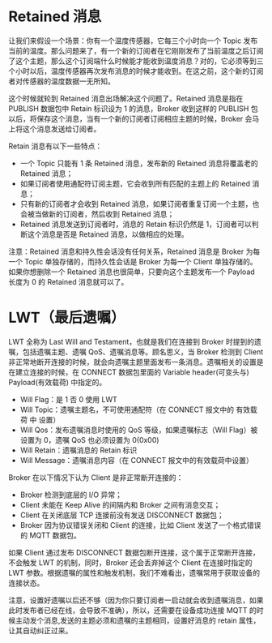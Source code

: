 # Retained 消息

让我们来假设一个场景：你有一个温度传感器，它每三个小时向一个 Topic 发布当前的温度。那么问题来了，有一个新的订阅者在它刚刚发布了当前温度之后订阅了这个主题，那么这个订阅端什么时候能才能收到温度消息？对的，它必须等到三个小时以后，温度传感器再次发布消息的时候才能收到。在这之前，这个新的订阅者对传感器的温度数据一无所知。

这个时候就轮到 Retained 消息出场解决这个问题了。Retained 消息是指在 PUBLISH 数据包中 Retain 标识设为 1 的消息，Broker 收到这样的 PUBLISH 包以后，将保存这个消息，当有一个新的订阅者订阅相应主题的时候，Broker 会马上将这个消息发送给订阅者。

Retain 消息有以下一些特点：

- 一个 Topic 只能有 1 条 Retained 消息，发布新的 Retained 消息将覆盖老的 Retained 消息；
- 如果订阅者使用通配符订阅主题，它会收到所有匹配的主题上的 Retained 消息；
- 只有新的订阅者才会收到 Retained 消息，如果订阅者重复订阅一个主题，也会被当做新的订阅者，然后收到 Retained 消息；
- Retained 消息发送到订阅者时，消息的 Retain 标识仍然是 1，订阅者可以判断这个消息是否是 Retained 消息，以做相应的处理。

注意：Retained 消息和持久性会话没有任何关系，Retained 消息是 Broker 为每一个 Topic 单独存储的，而持久性会话是 Broker 为每一个 Client 单独存储的。如果你想删除一个 Retained 消息也很简单，只要向这个主题发布一个 Payload 长度为 0 的 Retained 消息就可以了。

# LWT（最后遗嘱）

LWT 全称为 Last Will and Testament，也就是我们在连接到 Broker 时提到的遗嘱，包括遗嘱主题、遗嘱 QoS、遗嘱消息等。顾名思义，当 Broker 检测到 Client 非正常地断开连接的时候，就会向遗嘱主题里面发布一条消息。遗嘱相关的设置是在建立连接的时候，在 CONNECT 数据包里面的 Variable header(可变头与) Payload(有效载荷) 中指定的。

- Will Flag：是 1 否 0 使用 LWT
- Will Topic：遗嘱主题名，不可使用通配符（在 CONNECT 报文中的 有效载荷 中 设置）
- Will Qos：发布遗嘱消息时使用的 QoS 等级，如果遗嘱标志（Will Flag）被设置为 0，遗嘱 QoS 也必须设置为 0(0x00)
- Will Retain：遗嘱消息的 Retain 标识
- Will Message：遗嘱消息内容（在 CONNECT 报文中的有效载荷中设置）

Broker 在以下情况下认为 Client 是非正常断开连接的：

- Broker 检测到底层的 I/O 异常；
- Client 未能在 Keep Alive 的间隔内和 Broker 之间有消息交互；
- Client 在关闭底层 TCP 连接前没有发送 DISCONNECT 数据包；
- Broker 因为协议错误关闭和 Client 的连接，比如 Client 发送了一个格式错误的 MQTT 数据包。

如果 Client 通过发布 DISCONNECT 数据包断开连接，这个属于正常断开连接，不会触发 LWT 的机制，同时，Broker 还会丢弃掉这个 Client 在连接时指定的 LWT 参数。根据遗嘱的属性和触发机制，我们不难看出，遗嘱常用于获取设备的连接状态。

注意，设置好遗嘱以后还不够（因为你只要订阅者一启动就会收到遗嘱消息，如果此时发布者已经在线，会导致不准确），所以，还需要在设备成功连接 MQTT 的时候主动发个消息,发送的主题必须和遗嘱的主题相同，设置好消息的 retain 属性，让其自动纠正过来。

